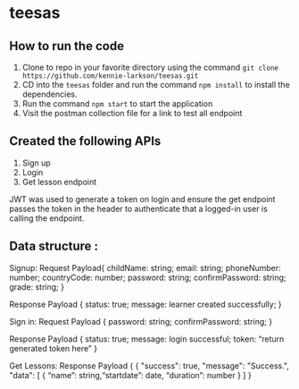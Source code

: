 # teesas

## How to run the code

1. Clone to repo in your favorite directory using the command `git clone https://github.com/kennie-larkson/teesas.git`
2. CD into the `teesas` folder and run the command `npm install` to install the dependencies.
3. Run the command `npm start` to start the application
4. Visit the postman collection file for a link to test all endpoint

## Created the following APIs

1. Sign up
2. Login
3. Get lesson endpoint

JWT was used to generate a token on login and ensure the get endpoint passes
the token in the header to authenticate that a logged-in user is calling
the endpoint.

## Data structure :

Signup:
Request Payload{
childName: string;
email: string;
phoneNumber: number;
countryCode: number;
password: string;
confirmPassword: string;
grade: string;
}

Response Payload
{
status: true;
message: learner created successfully;
}

Sign in:
Request Payload
{
password: string;
confirmPassword: string;
}

Response Payload
{
status: true;
message: login successful;
token: “return generated token here”
}

Get Lessons:
Response Payload
{
{
"success": true,
"message": "Success.",
"data": [
{
“name”: string,“startdate”: date,
“duration”: number
}
]
}

